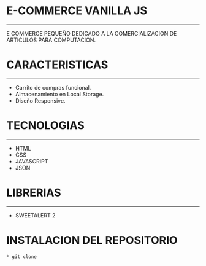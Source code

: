 # E-COMMERCE VANILLA JS
---

E COMMERCE PEQUEÑO DEDICADO A LA COMERCIALIZACION DE ARTICULOS PARA COMPUTACION.

# CARACTERISTICAS

---

* Carrito de compras funcional.
* Almacenamiento en Local Storage.
* Diseño Responsive.

# TECNOLOGIAS

---

* HTML
* CSS 
* JAVASCRIPT
* JSON

# LIBRERIAS 

---

* SWEETALERT 2

# INSTALACION DEL REPOSITORIO

```bash
* git clone 
```